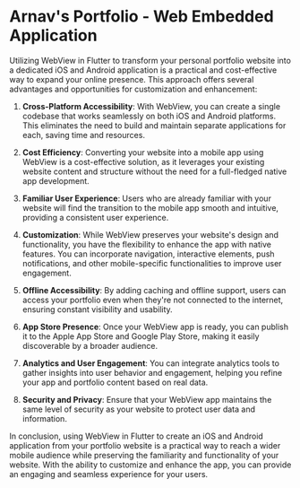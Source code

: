 # Arnav's Portfolio - Web Embedded Application
Utilizing WebView in Flutter to transform your personal portfolio website into a dedicated iOS and Android application is a practical and cost-effective way to expand your online presence. This approach offers several advantages and opportunities for customization and enhancement:

1. **Cross-Platform Accessibility**: With WebView, you can create a single codebase that works seamlessly on both iOS and Android platforms. This eliminates the need to build and maintain separate applications for each, saving time and resources.

2. **Cost Efficiency**: Converting your website into a mobile app using WebView is a cost-effective solution, as it leverages your existing website content and structure without the need for a full-fledged native app development.

3. **Familiar User Experience**: Users who are already familiar with your website will find the transition to the mobile app smooth and intuitive, providing a consistent user experience.

4. **Customization**: While WebView preserves your website's design and functionality, you have the flexibility to enhance the app with native features. You can incorporate navigation, interactive elements, push notifications, and other mobile-specific functionalities to improve user engagement.

5. **Offline Accessibility**: By adding caching and offline support, users can access your portfolio even when they're not connected to the internet, ensuring constant visibility and usability.

6. **App Store Presence**: Once your WebView app is ready, you can publish it to the Apple App Store and Google Play Store, making it easily discoverable by a broader audience.

7. **Analytics and User Engagement**: You can integrate analytics tools to gather insights into user behavior and engagement, helping you refine your app and portfolio content based on real data.

8. **Security and Privacy**: Ensure that your WebView app maintains the same level of security as your website to protect user data and information.

In conclusion, using WebView in Flutter to create an iOS and Android application from your portfolio website is a practical way to reach a wider mobile audience while preserving the familiarity and functionality of your website. With the ability to customize and enhance the app, you can provide an engaging and seamless experience for your users.
